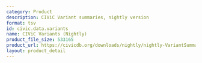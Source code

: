 ```yaml
---
category: Product
description: CIViC Variant summaries, nightly version
format: tsv
id: civic.data.variants
name: CIViC Variants (Nightly)
product_file_size: 533165
product_url: https://civicdb.org/downloads/nightly/nightly-VariantSummaries.tsv
layout: product_detail
---
```

